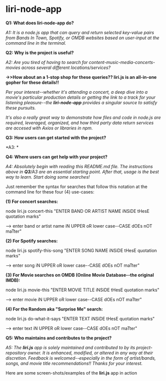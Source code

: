 # liri-node-app

**Q1: What does liri-node-app do?**
  
*A1: It is a node.js app that can query and return selected key-value pairs from Bands In Town, Spotify, or OMDB websites based on user-input at the command line in the terminal.* 

**Q2: Why is the project is useful?**
  
*A2: Are you tired of having to search for content-music-media-concerts-movies across several different locations/services?* 
  
**->>How about an a 1-stop shop for these queries?? **liri.js** is an all-in-one gopher for these details!!** 
  
*Per your interest--whether it's attending a concert, a deep dive into a movie's particular production details or getting the link to a track for your listening pleasure--the **liri-node-app** provides a singular source to satisfy these pursuits.* 
  
*It's also a really great way to demonstrate how files and code in node.js are required, leveraged, organized, and how third party data return services are accesed with Axios or libraries in npm.*

**Q3: How users can get started with the project?**
  
*A3: *

**Q4: Where users can get help with your project?**
  
*A4: Absolutely begin with reading this README.md file. The instructions above in **Q3**/A3 are an essential starting point. After that, usage is the best way to learn. Start doing some searches!* 
  
Just remember the syntax for searches that follow this notation at the command line for these four (4) use-cases:
  
**(1) For concert searches:**
  
node liri.js concert-this "ENTER BAND OR ARTIST NAME iNSiDE tHesE quotation marks"
  
--> enter band or artist name iN UPPER oR lower case--CASE dOEs nOT maTter"
  
**(2) For Spotify searches:**
  
node liri.js spotify-this-song "ENTER SONG NAME iNSiDE tHesE quotation marks"
  
--> enter song iN UPPER oR lower case--CASE dOEs nOT maTter"
  
**(3) For Movie searches on OMDB (Online Movie Database--the original IMDB):**
  
node liri.js movie-this "ENTER MOVIE TITLE iNSiDE tHesE quotation marks"
  
--> enter movie iN UPPER oR lower case--CASE dOEs nOT maTter"
  
**(4) For the Random aka "Surprise Me" search:**
  
node liri.js do-what-it-says "ENTER TEXT iNSiDE tHesE quotation marks"
  
--> enter text iN UPPER oR lower case--CASE dOEs nOT maTter"
  
**Q5: Who maintains and contributes to the project?**
  
*A5: The **liri.js** app is solely maintained and contributed to by its project-repository owner. It is enhanced, modified, or altered in any way at their discretion. Feedback is welcomed--especially in the form of artist/bands, songs, and movie title recommendations!! Thanks for your interest.*
  
Here are some screen-shots/examples of the **liri.js** app in action
  
 
